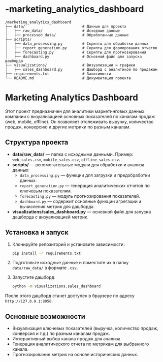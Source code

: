# -marketing_analytics_dashboard

```commandline
/marketing_analytics_dashboard
├── data/                          # Данные для проекта
│   ├── raw_data/                  # Исходные данные
│   ├── processed_data/            # Обработанные данные
├── scripts/
│   ├── data_processing.py         # Скрипты для обработки данных
│   ├── report_generation.py       # Скрипты для формирования отчетов
│   ├── forecasting.py             # Скрипты для прогнозирования
│   ├── dashboard.py               # Основной файл для запуска дашборда
├── visualizations/                # Визуализации и графики
│   ├── sales_dashboard.py         # Дашборд с аналитикой по продажам
├── requirements.txt               # Зависимости
└── README.md                      # Документация проекта

```
# Marketing Analytics Dashboard

Этот проект предназначен для аналитики маркетинговых данных компании с визуализацией основных показателей по каналам продаж (web, mobile, offline). Он позволяет отслеживать выручку, количество продаж, конверсию и другие метрики по разным каналам.

## Структура проекта

- **data/raw_data/** — папка с исходными данными. Пример: `web_sales.csv`, `mobile_sales.csv`, `offline_sales.csv`.
- **scripts/** — вспомогательные модули для обработки и анализа данных:
  - `data_processing.py` — функции для загрузки и предобработки данных.
  - `report_generation.py` — генерация аналитических отчетов по ключевым показателям.
  - `forecasting.py` — модуль прогнозирования показателей.
  - `dashboard.py` — содержит основные функции агрегации и вычисления метрик для дашборда.
- **visualizations/sales_dashboard.py** — основной файл для запуска дашборда с визуализацией метрик.

## Установка и запуск

1. Клонируйте репозиторий и установите зависимости:
    ```bash
    pip install -r requirements.txt
    ```

2. Подготовьте исходные данные и поместите их в папку `data/raw_data/` в формате `.csv`.

3. Запустите дашборд:
    ```bash
    python -m visualizations.sales_dashboard
    ```

После этого дашборд станет доступен в браузере по адресу `http://127.0.0.1:8050`.

## Основные возможности

- Визуализация ключевых показателей (выручка, количество продаж, конверсия и т.д.) по разным каналам продаж.
- Интерактивный выбор канала продаж для анализа.
- Генерация аналитического отчета по метрикам для выбранного канала.
- Прогнозирование метрик на основе исторических данных.

